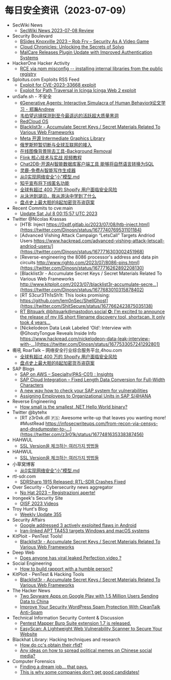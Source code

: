 # 每日安全资讯（2023-07-09）

- SecWiki News
  - [SecWiki News 2023-07-08 Review](http://www.sec-wiki.com/?2023-07-08)
- Security Boulevard
  - [BSides Knoxville 2023 – Rob Fry – Security As A Video Game](https://securityboulevard.com/2023/07/bsides-knoxville-2023-rob-fry-security-as-a-video-game/)
  - [Cloud Chronicles: Unlocking the Secrets of Solvo](https://securityboulevard.com/2023/07/cloud-chronicles-unlocking-the-secrets-of-solvo/)
  - [MalCare Releases Plugin Update with Improved Authentication Systems](https://securityboulevard.com/2023/07/malcare-releases-plugin-update-with-improved-authentication-systems/)
- HackerOne Hacker Activity
  - [RCE via npm misconfig -- installing internal libraries from the public registry](https://hackerone.com/reports/1374507)
- Sploitus.com Exploits RSS Feed
  - [Exploit for CVE-2023-33668 exploit](https://sploitus.com/exploit?id=42F0E8F9-6595-5F30-A753-678D6BCD75DD&utm_source=rss&utm_medium=rss)
  - [Exploit for Path Traversal in Icinga Icinga Web 2 exploit](https://sploitus.com/exploit?id=FE48662D-4928-5A89-A7D2-9131D5A2325F&utm_source=rss&utm_medium=rss)
- unSafe.sh - 不安全
  - [《Generative Agents: Interactive Simulacra of Human Behavior》论文学习 - 郑瀚Andrew](https://buaq.net/go-171531.html)
  - [韦伯望远镜探测到至今最遥远的活跃超大质量黑洞](https://buaq.net/go-171532.html)
  - [RedCloud OS](https://buaq.net/go-171530.html)
  - [Blacklist3r - Accumulate Secret Keys / Secret Materials Related To Various Web Frameworks](https://buaq.net/go-171529.html)
  - [Meta 开源 Intermediate Graphics Library](https://buaq.net/go-171527.html)
  - [俄罗斯短暂切断与全球互联网的接入](https://buaq.net/go-171528.html)
  - [在线图像背景除去工具-Background Removal](https://buaq.net/go-171522.html)
  - [Flink 核心技术与实战 视频教程](https://buaq.net/go-171523.html)
  - [Chat2DB-开源AI智能数据库客户端工具 能够将自然语言转换为SQL](https://buaq.net/go-171524.html)
  - [灵鹿-免费Ai智能写作生成器](https://buaq.net/go-171525.html)
  - [从0实现网络安全“小”模型.md](https://buaq.net/go-171521.html)
  - [知乎宣布将下线匿名功能](https://buaq.net/go-171519.html)
  - [全球有超过 400 万的 Shopify 用户面临安全风险](https://buaq.net/go-171516.html)
  - [从泳池到湖泊，我从游泳中学到了什么](https://buaq.net/go-171518.html)
  - [盘点史上最大胆的8起加密货币盗窃案](https://buaq.net/go-171517.html)
- Recent Commits to cve:main
  - [Update Sat Jul  8 00:15:57 UTC 2023](https://github.com/trickest/cve/commit/9d96e70e4cb40666c929d995df3db89faa10c251)
- Twitter @Nicolas Krassas
  - [HTB: Inject https://0xdf.gitlab.io/2023/07/08/htb-inject.html](https://twitter.com/Dinosn/status/1677740769531101184)
  - [Advanced Vishing Attack Campaign “LetsCall” Targets Andriod Users https://www.hackread.com/advanced-vishing-attack-letscall-andriod-users/](https://twitter.com/Dinosn/status/1677716303002451968)
  - [Reverse-engineering the 8086 processor's address and data pin circuits http://www.righto.com/2023/07/8086-pins.html](https://twitter.com/Dinosn/status/1677716262892208130)
  - [Blacklist3r - Accumulate Secret Keys / Secret Materials Related To Various Web Frameworks http://www.kitploit.com/2023/07/blacklist3r-accumulate-secre...](https://twitter.com/Dinosn/status/1677683010315878402)
  - [RT S3cur3Th1sSh1t: This looks promising: https://github.com/lem0nSec/ShellGhost](https://twitter.com/ShitSecure/status/1677662423875035138)
  - [RT Bitquark @bitquark@mastodon.social ✪: I'm excited to announce the release of my IIS short filename discovery tool, shortscan. It only took 4 years...](https://twitter.com/bitquark/status/1677647450989838338)
  - [Nickelodeon Data Leak Labeled ‘Old’: Interview with @GhostyTongue Reveals Inside Info https://www.hackread.com/nickelodeon-data-leak-interview-with-...](https://twitter.com/Dinosn/status/1677533057241292801)
- 嘶吼 RoarTalk – 网络安全行业综合服务平台,4hou.com
  - [全球有超过 400 万的 Shopify 用户面临安全风险](https://www.4hou.com/posts/XXkV)
  - [盘点史上最大胆的8起加密货币盗窃案](https://www.4hou.com/posts/EX6l)
- SAP Blogs
  - [SAP on AWS – Specialty(PAS-C01) : Insights](https://blogs.sap.com/2023/07/08/sap-on-aws-specialtypas-c01-insights/)
  - [SAP Cloud Integration – Fixed Length Data Conversion for Full-Width Characters](https://blogs.sap.com/2023/07/08/sap-cloud-integration-fixed-length-data-conversion-for-full-width-characters/)
  - [A new way how to check your SAP system for vulnerabilities](https://blogs.sap.com/2023/07/08/a-new-way-how-to-check-your-sap-system-for-vulnerabilities/)
  - [Assigning Employees to Organizational Units in SAP S/4HANA](https://blogs.sap.com/2023/07/08/assigning-employees-to-organizational-units-in-sap-s-4hana/)
- Reverse Engineering
  - [How small is the smallest .NET Hello World binary?](https://www.reddit.com/r/ReverseEngineering/comments/14uhz0h/how_small_is_the_smallest_net_hello_world_binary/)
- Twitter @bytehx
  - [RT z3r0xk.dll 🇵🇸: Awesome write-up that leaves you wanting more! #MustRead https://infosecwriteups.com/from-recon-via-censys-and-dnsdumpster-to-...](https://twitter.com/z3r01k/status/1677481635338387456)
- HAHWUL
  - [SSL Version을 체크하는 여러가지 방법들](https://www.hahwul.com/2023/07/08/various-ways-to-check-ssl-version-of-a-server/)
- HAHWUL
  - [SSL Version을 체크하는 여러가지 방법들](https://www.hahwul.com/2023/07/08/various-ways-to-check-ssl-version-of-a-server/)
- 小草窝博客
  - [从0实现网络安全“小”模型.md](https://x.hacking8.com/post-456.html)
- rtl-sdr.com
  - [SDRSharp 1915 Released: RTL-SDR Crashes Fixed](https://www.rtl-sdr.com/sdrsharp-1915-released-rtl-sdr-crashes-fixed/)
- Over Security - Cybersecurity news aggregator
  - [No Hat 2023 – Registrazioni aperte!](https://www.hacklabg.net/convegni/no-hat-2023-registrazioni-aperte/)
- Irongeek's Security Site
  - [OISF 2023 Videos](https://www.irongeek.com/i.php?page=videos/oisf2023/mainlist)
- Troy Hunt's Blog
  - [Weekly Update 355](https://www.troyhunt.com/weekly-update-355/)
- Security Affairs
  - [Google addressed 3 actively exploited flaws in Android](https://securityaffairs.com/148286/mobile-2/android-actively-exploited-flaws-fixed.html)
  - [Iran-linked APT TA453 targets Windows and macOS systems](https://securityaffairs.com/148275/apt/ta453-malware-windows-macos.html)
- KitPloit - PenTest Tools!
  - [Blacklist3r - Accumulate Secret Keys / Secret Materials Related To Various Web Frameworks](http://www.kitploit.com/2023/07/blacklist3r-accumulate-secret-keys.html)
- Deep Web
  - [Does anyone has viral leaked Perfection video ?](https://www.reddit.com/r/deepweb/comments/14u00ow/does_anyone_has_viral_leaked_perfection_video/)
- Social Engineering
  - [How to build rapport with a humble person?](https://www.reddit.com/r/SocialEngineering/comments/14u2prc/how_to_build_rapport_with_a_humble_person/)
- KitPloit - PenTest & Hacking Tools
  - [Blacklist3r - Accumulate Secret Keys / Secret Materials Related To Various Web Frameworks](http://www.kitploit.com/2023/07/blacklist3r-accumulate-secret-keys.html)
- The Hacker News
  - [Two Spyware Apps on Google Play with 1.5 Million Users Sending Data to China](https://thehackernews.com/2023/07/two-spyware-apps-on-google-play-with-15.html)
  - [Improve Your Security WordPress Spam Protection With CleanTalk Anti-Spam](https://thehackernews.com/2023/07/improve-your-security-wordpress-spam.html)
- Technical Information Security Content & Discussion
  - [Pentest Mapper Burp Suite extension 1.7 is released.](https://www.reddit.com/r/netsec/comments/14u5yhq/pentest_mapper_burp_suite_extension_17_is_released/)
  - [EasyScan: A Lightweight Web Vulnerability Scanner to Secure Your Website](https://www.reddit.com/r/netsec/comments/14ufxia/easyscan_a_lightweight_web_vulnerability_scanner/)
- Blackhat Library: Hacking techniques and research
  - [How do cc's obtain their rfid?](https://www.reddit.com/r/blackhat/comments/14ueifz/how_do_ccs_obtain_their_rfid/)
  - [Any ideas on how to spread political memes on Chinese social media?](https://www.reddit.com/r/blackhat/comments/14ua8ui/any_ideas_on_how_to_spread_political_memes_on/)
- Computer Forensics
  - [Finding a dream job... that pays.](https://www.reddit.com/r/computerforensics/comments/14ucwnw/finding_a_dream_job_that_pays/)
  - [This is why some companies don't get good candidates!](https://www.reddit.com/r/computerforensics/comments/14ttfir/this_is_why_some_companies_dont_get_good/)
